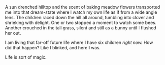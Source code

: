  A sun drenched hilltop and the scent of baking meadow flowers transported me into that dream-state where I watch my own life as if from a wide angle lens. The children raced down the hill all around, tumbling into clover and shrieking with delight. One or two stopped a moment to watch some bees. Another crouched in the tall grass, silent and still as a bunny until I flushed her out. 

 I am living that far-off future life where I have six children _right now._ How did that happen? Like I blinked, and here I was. 

 Life is sort of magic. 